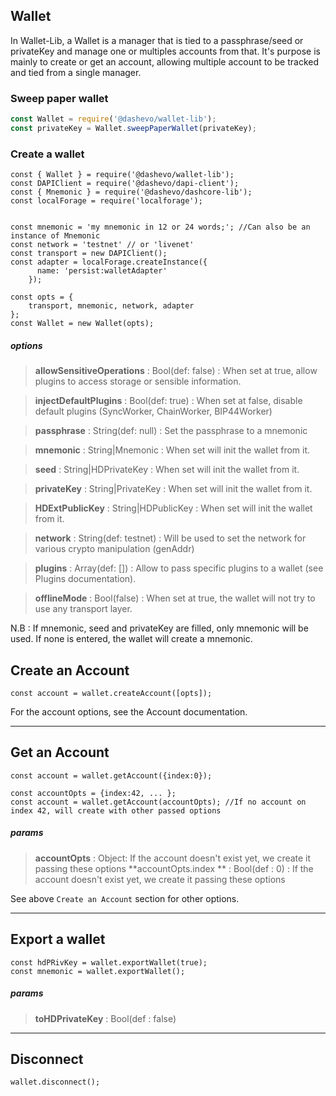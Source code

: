 ## Wallet

In Wallet-Lib, a Wallet is a manager that is tied to a passphrase/seed or privateKey and manage one or multiples accounts from that.
It's purpose is mainly to create or get an account, allowing multiple account to be tracked and tied from a single manager.

### Sweep paper wallet

```js
const Wallet = require('@dashevo/wallet-lib');
const privateKey = Wallet.sweepPaperWallet(privateKey);
```

### Create a wallet

```
const { Wallet } = require('@dashevo/wallet-lib');
const DAPIClient = require('@dashevo/dapi-client');
const { Mnemonic } = require('@dashevo/dashcore-lib');
const localForage = require('localforage');


const mnemonic = 'my mnemonic in 12 or 24 words;'; //Can also be an instance of Mnemonic
const network = 'testnet' // or 'livenet'
const transport = new DAPIClient();
const adapter = localForage.createInstance({
      name: 'persist:walletAdapter'
    });

const opts = {
    transport, mnemonic, network, adapter
};
const Wallet = new Wallet(opts);
```
##### options

> **allowSensitiveOperations** : Bool(def: false) : When set at true, allow plugins to access storage or sensible information.

> **injectDefaultPlugins** : Bool(def: true) : When set at false, disable default plugins (SyncWorker, ChainWorker, BIP44Worker)

> **passphrase** : String(def: null) : Set the passphrase to a mnemonic

> **mnemonic** : String|Mnemonic : When set will init the wallet from it.

> **seed** : String|HDPrivateKey : When set will init the wallet from it.

> **privateKey** : String|PrivateKey : When set will init the wallet from it.

> **HDExtPublicKey** : String|HDPublicKey : When set will init the wallet from it.

> **network** : String(def: testnet) : Will be used to set the network for various crypto manipulation (genAddr)

> **plugins** : Array(def: []) : Allow to pass specific plugins to a wallet (see Plugins documentation).

> **offlineMode** : Bool(false) : When set at true, the wallet will not try to use any transport layer.

N.B : If mnemonic, seed and privateKey are filled, only mnemonic will be used. If none is entered, the wallet will create a mnemonic.

## Create an Account

```
const account = wallet.createAccount([opts]);
```

For the account options, see the Account documentation.

---

## Get an Account

```
const account = wallet.getAccount({index:0});

const accountOpts = {index:42, ... };
const account = wallet.getAccount(accountOpts); //If no account on index 42, will create with other passed options
```

##### params

> **accountOpts** : Object: If the account doesn't exist yet, we create it passing these options
> **accountOpts.index ** : Bool(def : 0) : If the account doesn't exist yet, we create it passing these options

See above `Create an Account` section for other options.

---

## Export a wallet

```
const hdPRivKey = wallet.exportWallet(true);
const mnemonic = wallet.exportWallet();
```
##### params

> **toHDPrivateKey** : Bool(def : false)

---

## Disconnect

```
wallet.disconnect();
```
